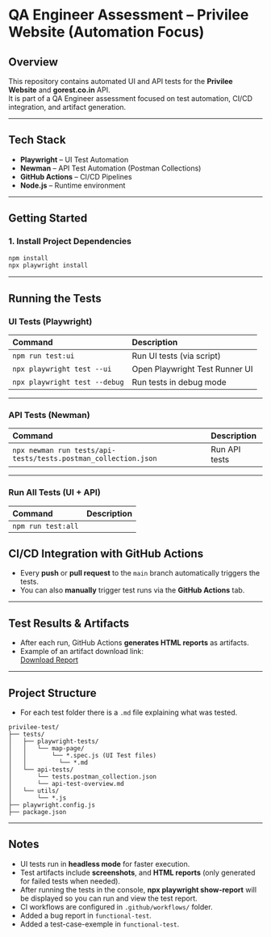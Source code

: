 # QA Engineer Assessment – Privilee Website (Automation Focus)

##  Overview

This repository contains automated UI and API tests for the **Privilee Website** and **gorest.co.in** API.  
It is part of a QA Engineer assessment focused on test automation, CI/CD integration, and artifact generation.

---

## Tech Stack

- **Playwright** – UI Test Automation
- **Newman** – API Test Automation (Postman Collections)
- **GitHub Actions** – CI/CD Pipelines
- **Node.js** – Runtime environment

---

## Getting Started

### 1. Install Project Dependencies

```bash
npm install
npx playwright install
```

---

## Running the Tests

### UI Tests (Playwright)

| Command | Description |
|:--------|:------------|
| `npm run test:ui` | Run UI tests (via script) |
| `npx playwright test --ui` | Open Playwright Test Runner UI |
| `npx playwright test --debug` | Run tests in debug mode |

---

### API Tests (Newman)

| Command | Description |
|:--------|:------------|
| `npx newman run tests/api-tests/tests.postman_collection.json` | Run API tests |


---

### Run All Tests (UI + API)

| Command | Description |
|:--------|:------------|
| `npm run test:all` | 

## CI/CD Integration with GitHub Actions

- Every **push** or **pull request** to the `main` branch automatically triggers the tests.
- You can also **manually** trigger test runs via the **GitHub Actions** tab.

---

## Test Results & Artifacts

- After each run, GitHub Actions **generates HTML reports** as artifacts.
- Example of an artifact download link:  
  [Download Report](https://github.com/LiviaGitHub/privilee-test/actions/runs/14683018938/artifacts/3014914891)

---

## Project Structure

- For each test folder there is a `.md` file explaining what was tested.

```
privilee-test/
├── tests/
│   ├── playwright-tests/
│   │   └── map-page/
│   │       └── *.spec.js (UI Test files)
│   │         └── *.md 
│   └── api-tests/
│       └── tests.postman_collection.json 
│       └── api-test-overview.md
│   └── utils/
│       └── *.js
├── playwright.config.js
├── package.json
```
---

## Notes

- UI tests run in **headless mode** for faster execution.  
- Test artifacts include **screenshots**, and **HTML reports** (only generated for failed tests when needed).
- After running the tests in the console, **npx playwright show-report** will be displayed so you can run and view the test report.
- CI workflows are configured in `.github/workflows/` folder.
- Added a bug report in `functional-test`.
- Added a test-case-exemple in `functional-test`.
